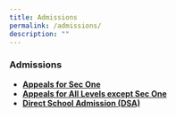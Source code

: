 ```yaml
---
title: Admissions
permalink: /admissions/
description: ""
---
```

### **Admissions**
* **[Appeals for Sec One](https://form.gov.sg/#!/5f854181e7354600116b69b3)**
* **[Appeals for All Levels except Sec One](https://form.gov.sg/#!/5f859d0d1e16e10011670caf)**
* **[Direct School Admission (DSA)](https://go.gov.sg/acsbr-cca)**